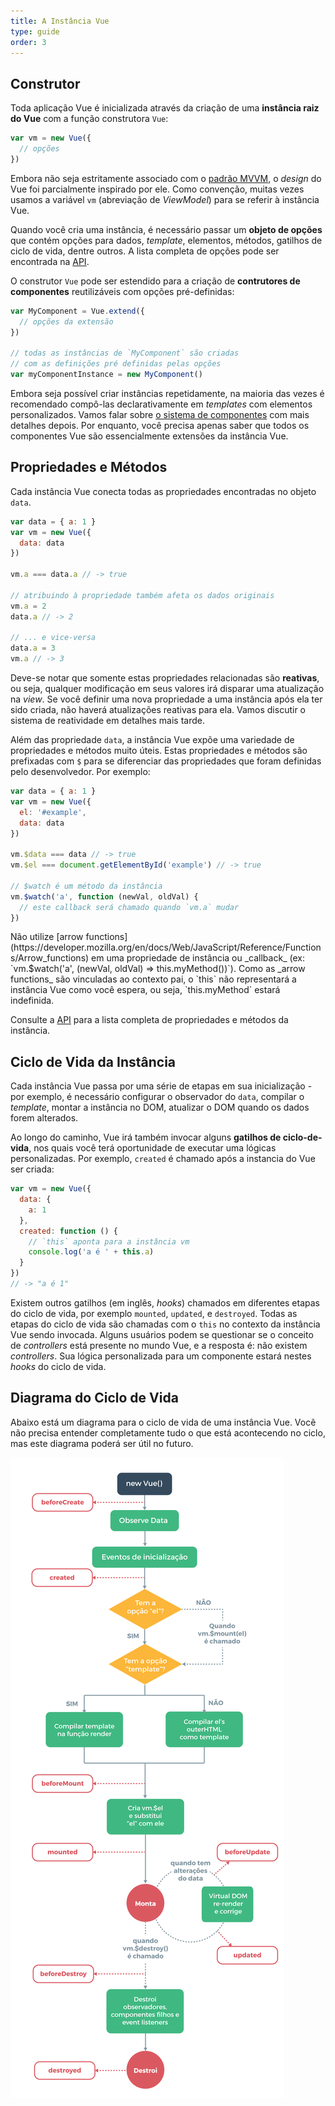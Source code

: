 ```yaml
---
title: A Instância Vue
type: guide
order: 3
---
```


## Construtor

Toda aplicação Vue é inicializada através da criação de uma **instância raiz do Vue** com a função construtora `Vue`:

``` js
var vm = new Vue({
  // opções
})
```

Embora não seja estritamente associado com o [padrão MVVM](https://en.wikipedia.org/wiki/Model_View_ViewModel), o _design_ do Vue foi parcialmente inspirado por ele. Como convenção, muitas vezes usamos a variável `vm` (abreviação de _ViewModel_) para se referir à instância Vue.

Quando você cria uma instância, é necessário passar um **objeto de opções** que contém opções para dados, _template_, elementos, métodos, gatilhos de ciclo de vida, dentre outros. A lista completa de opções pode ser encontrada na [API](../api/#Options-Data).

O construtor `Vue` pode ser estendido para a criação de **contrutores de componentes** reutilizáveis com opções pré-definidas:

``` js
var MyComponent = Vue.extend({
  // opções da extensão
})

// todas as instâncias de `MyComponent` são criadas
// com as definições pré definidas pelas opções
var myComponentInstance = new MyComponent()
```

Embora seja possível criar instâncias repetidamente, na maioria das vezes é recomendado compô-las declarativamente em _templates_ com elementos personalizados. Vamos falar sobre [o sistema de componentes](components.html) com mais detalhes depois. Por enquanto, você precisa apenas saber que todos os componentes Vue são essencialmente extensões da instância Vue.

## Propriedades e Métodos

Cada instância Vue conecta todas as propriedades encontradas no objeto `data`.

``` js
var data = { a: 1 }
var vm = new Vue({
  data: data
})

vm.a === data.a // -> true

// atribuindo à propriedade também afeta os dados originais
vm.a = 2
data.a // -> 2

// ... e vice-versa
data.a = 3
vm.a // -> 3
```

Deve-se notar que somente estas propriedades relacionadas são **reativas**, ou seja, qualquer modificação em seus valores irá disparar uma atualização na _view_. Se você definir uma nova propriedade a uma instância após ela ter sido criada, não haverá atualizações reativas para ela. Vamos discutir o sistema de reatividade em detalhes mais tarde.

Além das propriedade `data`, a instância Vue expõe uma variedade de propriedades e métodos muito úteis. Estas propriedades e métodos são prefixadas com `$` para se diferenciar das propriedades que foram definidas pelo desenvolvedor. Por exemplo:

``` js
var data = { a: 1 }
var vm = new Vue({
  el: '#example',
  data: data
})

vm.$data === data // -> true
vm.$el === document.getElementById('example') // -> true

// $watch é um método da instância
vm.$watch('a', function (newVal, oldVal) {
  // este callback será chamado quando `vm.a` mudar
})
```

<p class="tip">
Não utilize [arrow functions](https://developer.mozilla.org/en/docs/Web/JavaScript/Reference/Functions/Arrow_functions) em uma propriedade de instância ou _callback_ (ex: `vm.$watch('a', (newVal, oldVal) => this.myMethod())`). Como as _arrow functions_ são vinculadas ao contexto pai, o `this` não representará a instância Vue como você espera, ou seja, `this.myMethod` estará indefinida.
</p>

Consulte a [API](../api/#Instance-Properties) para a lista completa de propriedades e métodos da instância.

## Ciclo de Vida da Instância

Cada instância Vue passa por uma série de etapas em sua inicialização - por exemplo, é necessário configurar o observador do `data`, compilar o _template_, montar a instância no DOM, atualizar o DOM quando os dados forem alterados.

Ao longo do caminho, Vue irá também invocar alguns **gatilhos de ciclo-de-vida**, nos quais você terá oportunidade de executar uma lógicas personalizadas. Por exemplo, `created` é chamado após a instancia do Vue ser criada:

``` js
var vm = new Vue({
  data: {
    a: 1
  },
  created: function () {
    // `this` aponta para a instância vm
    console.log('a é ' + this.a)
  }
})
// -> "a é 1"
```

Existem outros gatilhos (em inglês, _hooks_) chamados em diferentes etapas do ciclo de vida, por exemplo `mounted`, `updated`, e `destroyed`. Todas as etapas do ciclo de vida são chamadas com o `this` no contexto da instância Vue sendo invocada. Alguns usuários podem se questionar se o conceito de _controllers_ está presente no mundo Vue, e a resposta é: não existem _controllers_. Sua lógica personalizada para um componente estará nestes _hooks_ do ciclo de vida.

## Diagrama do Ciclo de Vida

Abaixo está um diagrama para o ciclo de vida de uma instância Vue. Você não precisa entender completamente tudo o que está acontecendo no ciclo, mas este diagrama poderá ser útil no futuro.

![Ciclo de vida](/images/lifecycle.png)
